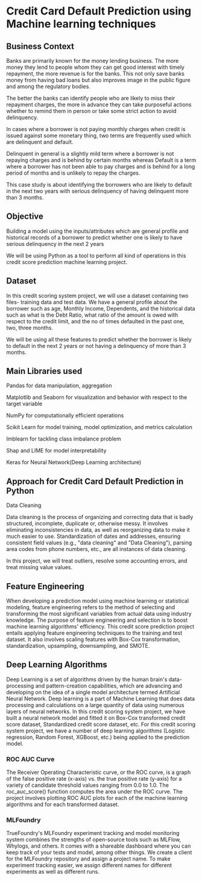 # Credit Card Default Prediction using Machine learning techniques

## Business Context
Banks are primarily known for the money lending business. The more money they lend to people whom they can get good interest with timely repayment, the more revenue is for the banks. This not only save banks money from having bad loans but also improves image in the public figure and among the regulatory bodies.

The better the banks can identify people who are likely to miss their repayment charges, the more in advance they can take purposeful actions whether to remind them in person or take some strict action to avoid delinquency.

In cases where a borrower is not paying monthly charges when credit is issued against some monetary thing, two terms are frequently used which are delinquent and default.

 

Delinquent in general is a slightly mild term where a borrower is not repaying charges and is behind by certain months whereas Default is a term where a borrower has not been able to pay charges and is behind for a long period of months and is unlikely to repay the charges.

This case study is about identifying the borrowers who are likely to default in the next two years with serious delinquency of having delinquent more than 3 months.

 

## Objective
Building a model using the inputs/attributes which are general profile and historical records of a borrower to predict whether one is likely to have serious delinquency in the next 2 years

We will be using Python as a tool to perform all kind of operations in this credit score prediction machine learning project. 

## Dataset
In this credit scoring system project, we will use a dataset containing two files- training data and test data. We have a general profile about the borrower such as age, Monthly Income, Dependents, and the historical data such as what is the Debt Ratio, what ratio of the amount is owed with respect to the credit limit, and the no of times defaulted in the past one, two, three months.

We will be using all these features to predict whether the borrower is likely to default in the next 2 years or not having a delinquency of more than 3 months.

## Main Libraries used
Pandas for data manipulation, aggregation

Matplotlib and Seaborn for visualization and behavior with respect to the target variable

NumPy for computationally efficient operations

Scikit Learn for model training, model optimization, and metrics calculation

Imblearn for tackling class imbalance problem

Shap and LIME for model interpretability

Keras for Neural Network(Deep Learning architecture)

## Approach for Credit Card Default Prediction in Python
Data Cleaning

Data cleaning is the process of organizing and correcting data that is badly structured, incomplete, duplicate or, otherwise messy. It involves eliminating inconsistencies in data, as well as reorganizing data to make it much easier to use. Standardization of dates and addresses, ensuring consistent field values (e.g., "data cleaning" and "Data Cleaning"), parsing area codes from phone numbers, etc., are all instances of data cleaning. 

In this project, we will treat outliers, resolve some accounting errors, and treat missing value values.

## Feature Engineering

When developing a prediction model using machine learning or statistical modeling, feature engineering refers to the method of selecting and transforming the most significant variables from actual data using industry knowledge. The purpose of feature engineering and selection is to boost machine learning algorithms' efficiency. This credit score prediction project entails applying feature engineering techniques to the training and test dataset. It also involves scaling features with Box-Cox transformation, standardization, upsampling, downsampling, and SMOTE.

## Deep Learning Algorithms
Deep Learning is a set of algorithms driven by the human brain's data-processing and pattern-creation capabilities, which are advancing and developing on the idea of a single model architecture termed Artificial Neural Network. Deep learning is a part of Machine Learning that does data processing and calculations on a large quantity of data using numerous layers of neural networks. In this credit scoring system project, we have built a neural network model and fitted it on Box-Cox transformed credit score dataset, Standardized credit score dataset, etc. For this credit scoring system project, we have a number of deep learning algorithms (Logistic regression, Random Forest, XGBoost, etc.) being applied to the prediction model. 

### ROC AUC Curve

The Receiver Operating Characteristic curve, or the ROC curve, is a graph of the false positive rate (x-axis) vs. the true positive rate (y-axis) for a variety of candidate threshold values ranging from 0.0 to 1.0. The roc_auc_score() function computes the area under the ROC curve. The project involves plotting ROC AUC plots for each of the machine learning algorithms and for each transformed dataset.

### MLFoundry

TrueFoundry's MLFoundry experiment tracking and model monitoring system combines the strengths of open-source tools such as MLFlow, Whylogs, and others. It comes with a shareable dashboard where you can keep track of your tests and model, among other things.  We create a client for the MLFoundry repository and assign a project name. To make experiment tracking easier, we assign different names for different experiments as well as different runs. 
